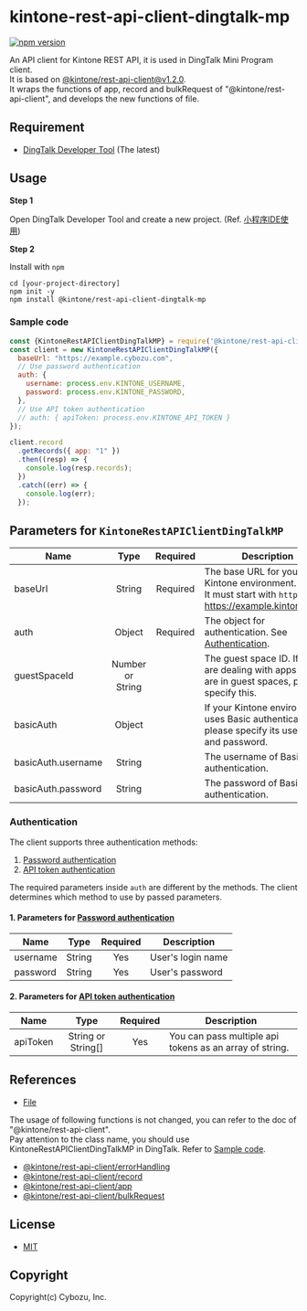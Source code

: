 # kintone-rest-api-client-dingtalk-mp

[![npm version](https://badge.fury.io/js/%40kintone%2Frest-api-client-dingtalk-mp.svg)](https://badge.fury.io/js/%40kintone%2Frest-api-client-dingtalk-mp)

An API client for Kintone REST API, it is used in DingTalk Mini Program client.<br>
It is based on [@kintone/rest-api-client@v1.2.0](https://github.com/kintone/js-sdk/tree/%40kintone/rest-api-client%401.2.0/packages/rest-api-client). <br>
It wraps the functions of app, record and bulkRequest of "@kintone/rest-api-client", and develops the new functions of file.

## Requirement

- [DingTalk Developer Tool](https://ding-doc.dingtalk.com/doc#/kn6zg7/zunrdk) (The latest)<br>

## Usage

**Step 1**

Open DingTalk Developer Tool and create a new project. (Ref. [小程序IDE使用](https://ding-doc.dingtalk.com/doc#/dev/yqm3sq))

**Step 2**

Install with `npm`

```shell
cd [your-project-directory]
npm init -y
npm install @kintone/rest-api-client-dingtalk-mp
```

### Sample code

```js
const {KintoneRestAPIClientDingTalkMP} = require('@kintone/rest-api-client-dingtalk-mp');
const client = new KintoneRestAPIClientDingTalkMP({
  baseUrl: "https://example.cybozu.com",
  // Use password authentication
  auth: {
    username: process.env.KINTONE_USERNAME,
    password: process.env.KINTONE_PASSWORD,
  },
  // Use API token authentication
  // auth: { apiToken: process.env.KINTONE_API_TOKEN }
});

client.record
  .getRecords({ app: "1" })
  .then((resp) => {
    console.log(resp.records);
  })
  .catch((err) => {
    console.log(err);
  });
```

## Parameters for `KintoneRestAPIClientDingTalkMP`

| Name                       |                               Type                               |          Required           | Description                                                                                                                                                                                                                  |
| -------------------------- | :--------------------------------------------------------------: | :-------------------------: | ---------------------------------------------------------------------------------------------------------------------------------------------------------------------------------------------------------------------------- |
| baseUrl                    |                              String                              | Required | The base URL for your Kintone environment.<br />It must start with `https`. (e.g. https://example.kintone.com) |
| auth                       |                              Object                              | Required | The object for authentication. See [Authentication](#Authentication).                                                                                                                                                        |
| guestSpaceId               |                         Number or String                         |                             | The guest space ID. If you are dealing with apps that are in guest spaces, please specify this.                                                                                                                              |
| basicAuth                  |                              Object                              |                             | If your Kintone environment uses Basic authentication, please specify its username and password.                                                                                                                             |
| basicAuth.username         |                              String                              |                             | The username of Basic authentication.                                                                                                                                                                                        |
| basicAuth.password         |                              String                              |                             | The password of Basic authentication.                                                                                                                                                                                        |

### Authentication

The client supports three authentication methods:

1. [Password authentication](https://kintone.dev/en/docs/common/authentication/#password-authentication)
2. [API token authentication](https://kintone.dev/en/docs/common/authentication/#api-token-authentication)

The required parameters inside `auth` are different by the methods.
The client determines which method to use by passed parameters.

#### 1. Parameters for [Password authentication](https://developer.kintone.io/hc/en-us/articles/212495188#passwordAuth)

| Name     |  Type  | Required |    Description    |
| -------- | :----: | :------: | ----------------- |
| username | String |   Yes    | User's login name |
| password | String |   Yes    | User's password   |

#### 2. Parameters for [API token authentication](https://developer.kintone.io/hc/en-us/articles/212495188#APItokenAuth)

| Name     |        Type        | Required | Description                                             |
| -------- | :----------------: | :------: | ------------------------------------------------------- |
| apiToken | String or String[] |   Yes    | You can pass multiple api tokens as an array of string. |

## References

- [File](docs/file.md)

The usage of following functions is not changed, you can refer to the doc of "@kintone/rest-api-client".<br>
Pay attention to the class name, you should use KintoneRestAPIClientDingTalkMP in DingTalk. Refer to [Sample code](#sample-code).
- [@kintone/rest-api-client/errorHandling](https://github.com/kintone/js-sdk/blob/%40kintone/rest-api-client%401.2.0/packages/rest-api-client/docs/errorHandling.md)
- [@kintone/rest-api-client/record](https://github.com/kintone/js-sdk/blob/%40kintone/rest-api-client%401.2.0/packages/rest-api-client/docs/record.md)
- [@kintone/rest-api-client/app](https://github.com/kintone/js-sdk/blob/%40kintone/rest-api-client%401.2.0/packages/rest-api-client/docs/app.md)
- [@kintone/rest-api-client/bulkRequest](https://github.com/kintone/js-sdk/blob/%40kintone/rest-api-client%401.2.0/packages/rest-api-client/docs/bulkRequest.md)

## License

- [MIT](LICENSE.md)

## Copyright

Copyright(c) Cybozu, Inc.
